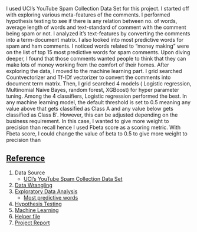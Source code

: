 I used UCI’s YouTube Spam Collection Data Set for this project. I started off with exploring various meta-features of the comments. I performed hypothesis testing to see if there is any relation between no. of words, average length of words and text-standard of comment with the comment being spam or not. I analyzed it’s text-features by converting the comments into a term-document matrix. I also looked into most predictive words for spam and ham comments. I noticed words related to “money making” were on the list of top 15 most predictive words for spam comments. Upon diving deeper, I found that those comments wanted people to think that they can make lots of money working from the comfort of their homes. 
After exploring the data, I moved to the machine learning part. I grid searched Countvectorizer and Tf-IDf  vectorizer to convert the comments into document term matrix. Then, I grid searched 4 models ( Logistic regression, Multinomial Naive Bayes,  random forest, XGBoost) for hyper parameter tuning. Among the 4 classifiers, Logistic regression performed the best.
In any machine learning model, the default threshold is set to 0.5 meaning any value above that gets classified as Class A and any value below gets classified as Class B'. However, this can be adjusted depending on the business requirement. In this case, I wanted to give more weight to precision than recall hence I used Fbeta score as a scoring metric. With Fbeta score, I could change the value of beta to 0.5 to give more weight to precision than 


## [Reference](#table-of-contents)
1. Data Source 
   - [UCI’s YouTube Spam Collection Data Set](http://archive.ics.uci.edu/ml/datasets/YouTube+Spam+Collection#)  
2. [Data Wrangling](https://github.com/Preeti24/Youtube-comments/blob/master/Feature%20Engineering.ipynb)
3. [Exploratory Data Analysis](https://github.com/Preeti24/Youtube-comments/blob/master/Exploratory%20Data%20Analysis.ipynb)
   - [Most predictive words](https://github.com/Preeti24/Youtube-comments/blob/master/Most%20Predictive%20Words.ipynb)
3. [Hypothesis Testing](https://github.com/Preeti24/Youtube-comments/blob/master/Hypothesis%20Testing.ipynb)
4. [Machine Learning](https://github.com/Preeti24/Youtube-comments/blob/master/Machine%20Learning.ipynb)
5. [Helper file](https://github.com/Preeti24/Youtube-comments/blob/master/Helper.py)
6. [Project Report](https://github.com/Preeti24/Youtube-comments/blob/master/Reports/Capstone%202-%20Final%20Report.pdf)
